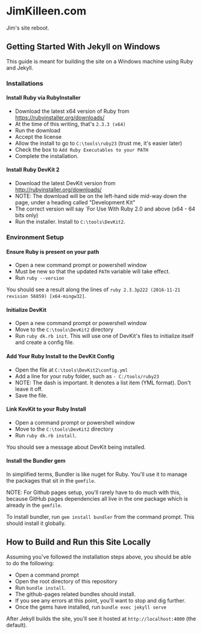 # JimKilleen.com
Jim's site reboot.

## Getting Started With Jekyll on Windows
This guide is meant for building the site on a Windows machine using Ruby and Jekyll.

### Installations

#### Install Ruby via RubyInstaller
* Download the latest x64 version of Ruby from <https://rubyinstaller.org/downloads/>
 * At the time of this writing, that's `2.3.3 (x64)`
* Run the download
* Accept the license
* Allow the install to go to `C:\tools\ruby23` (trust me, it's easier later)
* Check the box to `Add Ruby Executables to your PATH`
* Complete the installation.

#### Install Ruby DevKit 2
* Download the latest DevKit version from <http://rubyinstaller.org/downloads/>
 * NOTE: The download will be on the left-hand side mid-way down the page, under a heading called "Development Kit"
 * The correct version will say `For Use With Ruby 2.0 and above (x64 - 64 bits only)
* Run the installer. Install to `C:\tools\DevKit2`.

### Environment Setup

#### Ensure Ruby is present on your path
* Open a new command prompt or powershell window
 * Must be new so that the updated `PATH` variable will take effect.
* Run `ruby --version`

You should see a result along the lines of `ruby 2.3.3p222 (2016-11-21 revision 56859) [x64-mingw32]`.

#### Initialize DevKit
* Open a new command prompt or powershell window
* Move to the `C:\tools\DevKit2` directory
* Run `ruby dk.rb init`. 
    This will use one of DevKit's files to initialize itself and create a config file.

#### Add Your Ruby Install to the DevKit Config

* Open the file at `C:\tools\DevKit2\config.yml`
* Add a line for your ruby folder, such as `- C:/tools/ruby23`
 * NOTE: The dash is important. It denotes a list item (YML format). Don't leave it off.
* Save the file.

#### Link KevKit to your Ruby Install
* Open a command prompt or powershell window
* Move to the `C:\tools\DevKit2` directory
* Run `ruby dk.rb install`.

You should see a message about DevKit being installed.

#### Install the Bundler gem
In simplified terms, Bundler is like nuget for Ruby. You'll use it to manage the packages that sit in the `gemfile`.

NOTE: For Github pages setup, you'll rarely have to do much with this, because GitHub pages dependencies all live in the one package which is already in the `gemfile`.

To install bundler, run `gem install bundler` from the command prompt. This should install it globally.

## How to Build and Run this Site Locally
Assuming you've followed the installation steps above, you should be able to do the following:

* Open a command prompt
* Open the root directory of this repository
* Run `bundle install`.
 * The github-pages related bundles should install.
 * If you see any errors at this point, you'll want to stop and dig further.
* Once the gems have installed, run `bundle exec jekyll serve`

After Jekyll builds the site, you'll see it hosted at `http://localhost:4000` (the default).